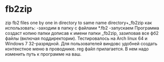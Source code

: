 # fb2zip
zip fb2 files one by one in directory to same name directory+_fb2zip 
как использовать:
-заходим в папку с файлами *.fb2
-запускаем
Программа создаст копию папки дописав к имени папки _fb2zip, 
зазиповав все фб2 файлы (включая поддиректории).
Тестировалось на Arch linux 64 и Windows 7 32-разрядной. 
Для пользователей виндовс удобней создать контекстное меню в проводнике. 
reg файл прилагается. В нем надо изменить путь к программе на ваш.